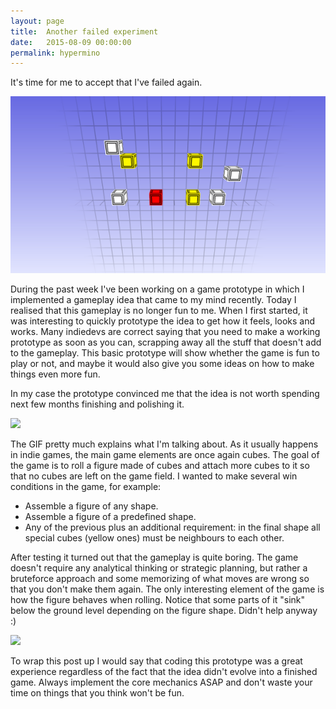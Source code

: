 ```yaml
---
layout: page
title:  Another failed experiment
date:   2015-08-09 00:00:00
permalink: hypermino
---
```


It's time for me to accept that I've failed again.

<div class="row text-center"><img src="/data/hypermino/screenshot1.png" class="margined20"/></div>

During the past week I've been working on a game prototype in which I implemented a gameplay idea that came to my mind recently.
Today I realised that this gameplay is no longer fun to me. When I first started, it was interesting to quickly prototype the idea
to get how it feels, looks and works. Many indiedevs are correct saying that you need to make a working prototype as soon as you can,
scrapping away all the stuff that doesn't add to the gameplay. This basic prototype will show whether the game is fun to play or not, and maybe it would also
give you some ideas on how to make things even more fun.

<!--break-->

In my case the prototype convinced me that the idea is not worth spending next few months finishing and polishing it.

<div class="row text-center"><img src="/data/hypermino/2.gif" class="margined20"/></div>

The GIF pretty much explains what I'm talking about. As it usually happens in indie games, the main game elements are once again cubes.
The goal of the game is to roll a figure made of cubes and attach more cubes to it so that no cubes are left on the game field.
I wanted to make several win conditions in the game, for example:

* Assemble a figure of any shape.
* Assemble a figure of a predefined shape.
* Any of the previous plus an additional requirement: in the final shape all special cubes (yellow ones) must be neighbours to each other.

After testing it turned out that the gameplay is quite boring. The game doesn't require any analytical thinking or strategic planning, but rather
a bruteforce approach and some memorizing of what moves are wrong so that you don't make them again. The only interesting element of the game is how
the figure behaves when rolling. Notice that some parts of it "sink" below the ground level depending on the figure shape. Didn't help anyway :)

<div class="row text-center"><img src="/data/hypermino/1.gif" class="margined20"/></div>

To wrap this post up I would say that coding this prototype was a great experience regardless of the fact that the idea didn't evolve into a finished game.
Always implement the core mechanics ASAP and don't waste your time on things that you think won't be fun.
